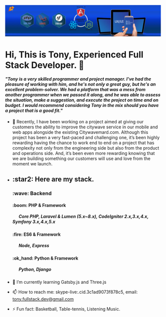 <img src="./background.png">
<h1>Hi, This is Tony, Experienced Full Stack Developer. 👋</h1>
<h4><i>"Tony is a very skilled programmer and project manager. I've had the pleasure of working with him, and he's not only a great guy, but he's an excellent problem-solver. We had a platform that was a mess from another programmer when we passed it along, and he was able to assess the situation, make a suggestion, and execute the project on time and on budget. I would recommend considering Tony in the mix should you have a project that is a good fit."</h4></i>

- 🔭 Recently, I have been working on a project aimed at giving our customers the ability to improve the citywave service in our mobile and web apps alongside the existing Citywavemard.com. Although this project has been a very fast-paced and challenging one, it’s been highly rewarding having the chance to work end to end on a project that has complexity not only from the engineering side but also from the product and operations side. And, it’s been even more rewarding knowing that we are building something our customers will use and love from the moment we launch.
- <h2>:star2: Here are my stack.</h2>
    <h3> :wave: Backend</h3> 
    <h4> :boom: PHP & Framework </h4>
        <h5>&nbsp&nbsp&nbsp&nbsp&nbsp Core PHP, Laravel & Lumen (5.x~8.x), CodeIgniter 2.x,3.x,4.x, Symfony 3.x,4.x,5.x</h5>        
    <h4> :fire: ES6 & Framework </h4>
        <h5>&nbsp&nbsp&nbsp&nbsp&nbsp Node, Express</h5>
    <h4> :ok_hand: Python & Framework </h4>
        <h5>&nbsp&nbsp&nbsp&nbsp&nbsp Python, Django</h5>

- 🌱 I’m currently learning Gatsby.js and Three.js
- 📫 How to reach me: skype-live:.cid.3c1ad9073f878c5, email: tony.fullstack.dev@gmail.com             
- ⚡ Fun fact: Basketball, Table-tennis, Listening Music.
    


